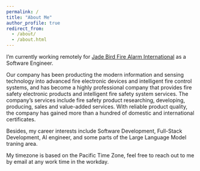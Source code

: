```yaml
---
permalink: /
title: "About Me"
author_profile: true
redirect_from: 
  - /about/
  - /about.html
---
```


I’m currently working remotely for [Jade Bird Fire Alarm International](https://en.jbufa.com/About/index/id/453) as a Software Engineer. 

Our company has been producting the modern information and sensing technology into advanced fire electronic devices and intelligent fire control systems, and has become a highly professional company that provides fire safety electronic products and intelligent fire safety system services. The company’s services include fire safety product researching, developing, producing, sales and value-added services. With reliable product quality, the company has gained more than a hundred of domestic and international certificates.

Besides, my career interests include Software Development, Full-Stack Development, AI engineer, and some parts of the Large Language Model traning area. 

My timezone is based on the Pacific Time Zone, feel free to reach out to me by email at any work time in the workday.